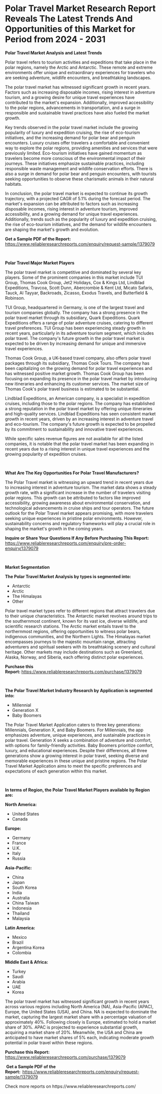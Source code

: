 <p><h1>Polar Travel Market Research Report Reveals The Latest Trends And Opportunities of this Market for Period from 2024 - 2031</h1></p><p><strong>Polar Travel Market Analysis and Latest Trends</strong></p>
<p><p>Polar travel refers to tourism activities and expeditions that take place in the polar regions, namely the Arctic and Antarctic. These remote and extreme environments offer unique and extraordinary experiences for travelers who are seeking adventure, wildlife encounters, and breathtaking landscapes.</p><p>The polar travel market has witnessed significant growth in recent years. Factors such as increasing disposable incomes, rising interest in adventure tourism, and a growing desire for unique travel experiences have contributed to the market's expansion. Additionally, improved accessibility to the polar regions, advancements in transportation, and a surge in responsible and sustainable travel practices have also fueled the market growth.</p><p>Key trends observed in the polar travel market include the growing popularity of luxury and expedition cruising, the rise of eco-tourism initiatives, and the increasing demand for polar bear and penguin encounters. Luxury cruises offer travelers a comfortable and convenient way to explore the polar regions, providing amenities and services that were previously limited. Eco-tourism initiatives have gained momentum as travelers become more conscious of the environmental impact of their journeys. These initiatives emphasize sustainable practices, including responsible waste management and wildlife conservation efforts. There is also a surge in demand for polar bear and penguin encounters, with tourists seeking opportunities to observe these charismatic animals in their natural habitats.</p><p>In conclusion, the polar travel market is expected to continue its growth trajectory, with a projected CAGR of 5.1% during the forecast period. The market's expansion can be attributed to factors such as increasing disposable incomes, rising interest in adventure tourism, improved accessibility, and a growing demand for unique travel experiences. Additionally, trends such as the popularity of luxury and expedition cruising, the rise of eco-tourism initiatives, and the demand for wildlife encounters are shaping the market's growth and evolution.</p></p>
<p><strong>Get a Sample PDF of the Report:&nbsp;</strong> <a href="https://www.reliableresearchreports.com/enquiry/request-sample/1379079">https://www.reliableresearchreports.com/enquiry/request-sample/1379079</a></p>
<p>&nbsp;</p>
<p><strong>Polar Travel Major Market Players</strong></p>
<p><p>The polar travel market is competitive and dominated by several key players. Some of the prominent companies in this market include TUI Group, Thomas Cook Group, Jet2 Holidays, Cox & Kings Ltd, Lindblad Expeditions, Travcoa, Scott Dunn, Abercrombie & Kent Ltd, Micato Safaris, Tauck, Al Tayyar, Backroads, Zicasso, Exodus Travels, and Butterfield & Robinson.</p><p>TUI Group, headquartered in Germany, is one of the largest travel and tourism companies globally. The company has a strong presence in the polar travel market through its subsidiary, Quark Expeditions. Quark Expeditions offers a range of polar adventure cruises, catering to different travel preferences. TUI Group has been experiencing steady growth in recent years, particularly in its adventure tourism segment, which includes polar travel. The company's future growth in the polar travel market is expected to be driven by increasing demand for unique and immersive travel experiences.</p><p>Thomas Cook Group, a UK-based travel company, also offers polar travel packages through its subsidiary, Thomas Cook Tours. The company has been capitalizing on the growing demand for polar travel experiences and has witnessed positive market growth. Thomas Cook Group has been focusing on expanding its presence in the polar travel market by introducing new itineraries and enhancing its customer services. The market size of Thomas Cook's polar travel business is estimated to be substantial.</p><p>Lindblad Expeditions, an American company, is a specialist in expedition cruises, including those to the polar regions. The company has established a strong reputation in the polar travel market by offering unique itineraries and high-quality services. Lindblad Expeditions has seen consistent market growth in recent years, driven by an increasing interest in adventure travel and eco-tourism. The company's future growth is expected to be propelled by its commitment to sustainability and innovative travel experiences.</p><p>While specific sales revenue figures are not available for all the listed companies, it is notable that the polar travel market has been expanding in recent years due to a rising interest in unique travel experiences and the growing popularity of expedition cruises.</p></p>
<p>&nbsp;</p>
<p><strong>What Are The Key Opportunities For Polar Travel Manufacturers?</strong></p>
<p><p>The Polar Travel market is witnessing an upward trend in recent years due to increasing interest in adventure tourism. The market data shows a steady growth rate, with a significant increase in the number of travelers visiting polar regions. This growth can be attributed to factors like improved accessibility, growing awareness about environmental conservation, and technological advancements in cruise ships and tour operators. The future outlook for the Polar Travel market appears promising, with more travelers seeking unique experiences in pristine polar environments. However, sustainability concerns and regulatory frameworks will play a crucial role in shaping the market's growth in the coming years.</p></p>
<p><strong>Inquire or Share Your Questions If Any Before Purchasing This Report:</strong> <a href="https://www.reliableresearchreports.com/enquiry/pre-order-enquiry/1379079">https://www.reliableresearchreports.com/enquiry/pre-order-enquiry/1379079</a></p>
<p>&nbsp;</p>
<p><strong>Market Segmentation</strong></p>
<p><strong>The Polar Travel Market Analysis by types is segmented into:</strong></p>
<p><ul><li>Antarctic</li><li>Arctic</li><li>The Himalayas</li><li>Other</li></ul></p>
<p><p>Polar travel market types refer to different regions that attract travelers due to their unique characteristics. The Antarctic market revolves around trips to the southernmost continent, known for its vast ice, diverse wildlife, and scientific research stations. The Arctic market entails travel to the northernmost regions, offering opportunities to witness polar bears, indigenous communities, and the Northern Lights. The Himalayas market encompasses journeys to the majestic mountain range, attracting adventurers and spiritual seekers with its breathtaking scenery and cultural heritage. Other markets may include destinations such as Greenland, Alaska, Norway, and Siberia, each offering distinct polar experiences.</p></p>
<p><strong>Purchase this Report:&nbsp;</strong><a href="https://www.reliableresearchreports.com/purchase/1379079">https://www.reliableresearchreports.com/purchase/1379079</a></p>
<p>&nbsp;</p>
<p><strong>The Polar Travel Market Industry Research by Application is segmented into:</strong></p>
<p><ul><li>Millennial</li><li>Generation X</li><li>Baby Boomers</li></ul></p>
<p><p>The Polar Travel Market Application caters to three key generations: Millennials, Generation X, and Baby Boomers. For Millennials, the app emphasizes adventure, unique experiences, and sustainable practices in polar travel. Generation X seeks a combination of adventure and comfort, with options for family-friendly activities. Baby Boomers prioritize comfort, luxury, and educational experiences. Despite their differences, all three generations show a growing interest in polar travel, seeking diverse and memorable experiences in these unique and pristine regions. The Polar Travel Market Application aims to meet the specific preferences and expectations of each generation within this market.</p></p>
<p>&nbsp;</p>
<p><strong>In terms of Region, the Polar Travel Market Players available by Region are:</strong></p>
<p>
    <p> <strong> North America: </strong>
        <ul>
            <li>United States</li>
            <li>Canada</li>
        </ul>
        </p> 
    <p> <strong> Europe: </strong>
        <ul>
            <li>Germany</li>
            <li>France</li>
            <li>U.K.</li>
            <li>Italy</li>
            <li>Russia</li>
        </ul>
        </p> 
    <p> <strong> Asia-Pacific: </strong>
        <ul>
            <li>China</li>
            <li>Japan</li>
            <li>South Korea</li>
            <li>India</li>
            <li>Australia</li>
            <li>China Taiwan</li>
            <li>Indonesia</li>
            <li>Thailand</li>
            <li>Malaysia</li>
        </ul>
        </p> 
    <p> <strong> Latin America: </strong>
        <ul>
            <li>Mexico</li>
            <li>Brazil</li>
            <li>Argentina Korea</li>
            <li>Colombia</li>
        </ul>
        </p> 
    <p> <strong> Middle East & Africa: </strong>
        <ul>
            <li>Turkey</li>
            <li>Saudi</li>
            <li>Arabia</li>
            <li>UAE</li>
            <li>Korea</li>
        </ul>
    </p>
    </p>
<p><p>The polar travel market has witnessed significant growth in recent years across various regions including North America (NA), Asia-Pacific (APAC), Europe, the United States (USA), and China. NA is expected to dominate the market, capturing the largest market share with a percentage valuation of approximately 40%. Following closely is Europe, estimated to hold a market share of 30%. APAC is projected to experience substantial growth, acquiring a market share of 20%. Meanwhile, the USA and China are anticipated to have market shares of 5% each, indicating moderate growth potential in polar travel within these regions.</p></p>
<p><strong>Purchase this Report: </strong><a href="https://www.reliableresearchreports.com/purchase/1379079">https://www.reliableresearchreports.com/purchase/1379079</a></p>
<p>&nbsp;<strong>Get a Sample PDF of the Report:&nbsp;&nbsp;</strong><a href="https://www.reliableresearchreports.com/enquiry/request-sample/1379079">https://www.reliableresearchreports.com/enquiry/request-sample/1379079</a></p>
<p><strong></strong></p>
<p>Check more reports on https://www.reliableresearchreports.com/</p>